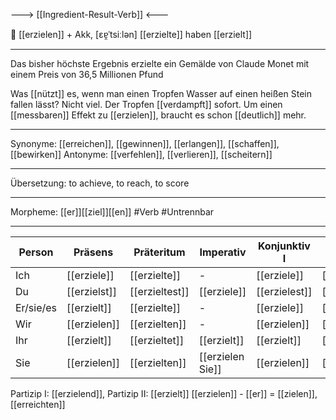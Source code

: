 ---> [[Ingredient-Result-Verb]] <---

🎯 [[erzielen]] + Akk, [ɛɐ̯ˈtsiːlən]
[[erzielte]]
haben [[erzielt]]

---
Das bisher höchste Ergebnis erzielte ein Gemälde von Claude Monet mit einem Preis von 36,5 Millionen Pfund

Was [[nützt]] es, wenn man einen Tropfen Wasser auf einen heißen Stein fallen lässt? Nicht viel. Der Tropfen [[verdampft]] sofort. Um einen [[messbaren]] Effekt zu [[erzielen]], braucht es schon [[deutlich]] mehr.

---
Synonyme: [[erreichen]], [[gewinnen]], [[erlangen]], [[schaffen]], [[bewirken]]
Antonyme: [[verfehlen]], [[verlieren]], [[scheitern]]

---
Übersetzung: to achieve, to reach, to score

---
Morpheme: [[er]][[ziel]][[en]]
 #Verb  #Untrennbar

---

| Person    | Präsens     | Präteritum  | Imperativ      | Konjunktiv I | Konjunktiv II |
| --------- | ----------- | ----------- | -------------- | ------------ | ------------- |
| Ich       | [[erziele]] | [[erzielte]]| -              | [[erziele]]  | [[erzielte]]  |
| Du        | [[erzielst]]| [[erzieltest]]| [[erziele]]   | [[erzielest]]| [[erzieltest]]|
| Er/sie/es | [[erzielt]] | [[erzielte]]| -              | [[erziele]]  | [[erzielte]]  |
| Wir       | [[erzielen]]| [[erzielten]]| -             | [[erzielen]] | [[erzielten]] |
| Ihr       | [[erzielt]] | [[erzieltet]]| [[erzielt]]   | [[erzielt]]  | [[erzieltet]] |
| Sie       | [[erzielen]]| [[erzielten]]| [[erzielen Sie]]| [[erzielen]]| [[erzielten]] |

Partizip I: [[erzielend]], Partizip II: [[erzielt]]
[[erzielen]] - [[er]] = [[zielen]], [[erreichten]]